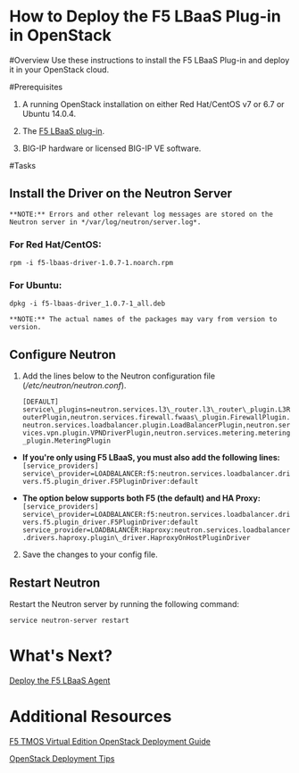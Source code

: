 How to Deploy the F5 LBaaS Plug-in in OpenStack
=======================

#Overview
Use these instructions to install the F5 LBaaS Plug-in and deploy it in your OpenStack cloud.

#Prerequisites

1. A running OpenStack installation on either Red Hat/CentOS v7 or 6.7 or Ubuntu 14.0.4.

2. The [F5 LBaaS plug-in](https://devcentral.f5.com/d/openstack-neutron-lbaas-driver-and-agent).

3. BIG-IP hardware or licensed BIG-IP VE software.

#Tasks

## Install the Driver on the Neutron Server

    **NOTE:** Errors and other relevant log messages are stored on the Neutron server in */var/log/neutron/server.log*.

### For Red Hat/CentOS:

`rpm -i f5-lbaas-driver-1.0.7-1.noarch.rpm`

### For Ubuntu:

`dpkg -i f5-lbaas-driver_1.0.7-1_all.deb`

    **NOTE:** The actual names of the packages may vary from version to version.

## Configure Neutron

1. Add the lines below to the Neutron configuration file \(*/etc/neutron/neutron.conf*\).  

   `[DEFAULT]`  
   `service\_plugins=neutron.services.l3\_router.l3\_router\_plugin.L3RouterPlugin,neutron.services.firewall.fwaas\_plugin.FirewallPlugin.neutron.services.loadbalancer.plugin.LoadBalancerPlugin,neutron.services.vpn.plugin.VPNDriverPlugin,neutron.services.metering.metering_plugin.MeteringPlugin`

  * **If you're only using F5 LBaaS, you must also add the following lines:**  
   `[service_providers]`
   `service\_provider=LOADBALANCER:f5:neutron.services.loadbalancer.drivers.f5.plugin_driver.F5PluginDriver:default`

  * **The option below supports both F5 (the default) and HA Proxy:**  
   `[service_providers]`  
   `service\_provider=LOADBALANCER:f5:neutron.services.loadbalancer.drivers.f5.plugin_driver.F5PluginDriver:default`  
   `service_provider=LOADBALANCER:Haproxy:neutron.services.loadbalancer.drivers.haproxy.plugin\_driver.HaproxyOnHostPluginDriver`

2. Save the changes to your config file.  

## Restart Neutron

Restart the Neutron server by running the following command:

`service neutron-server restart`

# What's Next?

[Deploy the F5 LBaaS Agent](HowTo-DeployLBaaSAgent.md)

# Additional Resources

[F5 TMOS Virtual Edition OpenStack Deployment Guide]()

[OpenStack Deployment Tips](OpenStackDeploymentTips.md)

